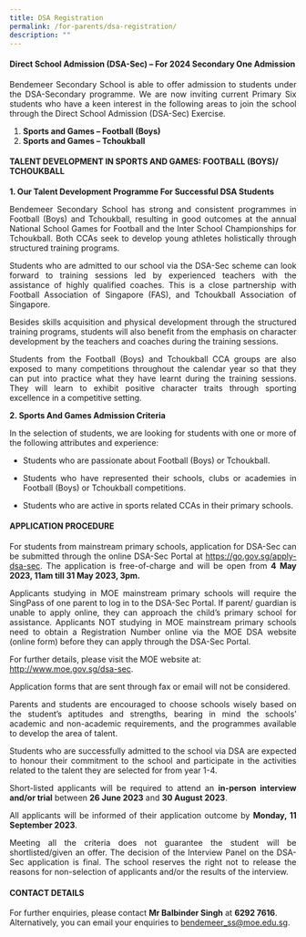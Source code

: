 ```yaml
---
title: DSA Registration
permalink: /for-parents/dsa-registration/
description: ""
---
```

#### Direct School Admission (DSA-Sec) – For 2024 Secondary One Admission

<p style="text-align:justify">Bendemeer Secondary School is able to offer admission to students under the DSA-Secondary programme. We are now inviting current Primary Six students who have a keen interest in the following areas to join the school through the Direct School Admission (DSA-Sec) Exercise.</p>

1. **Sports and Games – Football (Boys)**
2. **Sports and Games – Tchoukball**


#### TALENT DEVELOPMENT IN SPORTS AND GAMES: FOOTBALL (BOYS)/ TCHOUKBALL

**1. Our Talent Development Programme For Successful DSA Students**

<p style="text-align:justify">Bendemeer Secondary School has strong and consistent programmes in Football (Boys) and Tchoukball, resulting in good outcomes at the annual National School Games for Football and the Inter School Championships for Tchoukball. Both CCAs seek to develop young athletes holistically through structured training programs.</p>

<p style="text-align:justify">Students who are admitted to our school via the DSA-Sec scheme can look forward to training sessions led by experienced teachers with the assistance of highly qualified coaches. This is a close partnership with Football Association of Singapore (FAS), and Tchoukball Association of Singapore.</p>

<p style="text-align:justify">Besides skills acquisition and physical development through the structured training programs, students will also benefit from the emphasis on character development by the teachers and coaches during the training sessions.</p>

<p style="text-align:justify">Students from the Football (Boys) and Tchoukball CCA groups are also exposed to many competitions throughout the calendar year so that they can put into practice what they have learnt during the training sessions. They will learn to exhibit positive character traits through sporting excellence in a competitive setting.</p>


**2. Sports And Games Admission Criteria**

<p style="text-align:justify">In the selection of students, we are looking for students with one or more of the following attributes and experience:</p>

* <p style="text-align:justify">Students who are passionate about Football (Boys) or Tchoukball.</p>
* <p style="text-align:justify">Students who have represented their schools, clubs or academies in Football (Boys) or Tchoukball competitions.</p>
* <p style="text-align:justify">Students who are active in sports related CCAs in their primary schools.</p>

#### APPLICATION PROCEDURE

<p style="text-align:justify">For students from mainstream primary schools, application for DSA-Sec can be submitted through the online DSA-Sec Portal at <a href="https://go.gov.sg/apply-dsa-sec">https://go.gov.sg/apply-dsa-sec</a>. The application is free-of-charge and will be open from <b>4 May 2023, 11am till 31 May 2023, 3pm.</b></p>

<p style="text-align:justify">Applicants studying in MOE mainstream primary schools will require the SingPass of one parent to log in to the DSA-Sec Portal. If parent/ guardian is unable to apply online, they can approach the child’s primary school for assistance. Applicants NOT studying in MOE mainstream primary schools need to obtain a Registration Number online via the MOE DSA website (online form) before they can apply through the DSA-Sec Portal.</p>


For further details, please visit the MOE website at: <a href="https://www.moe.gov.sg/dsa-sec">http://www.moe.gov.sg/dsa-sec</a>.
<p></p>

<p style="text-align:justify">Application forms that are sent through fax or email will not be considered.</p>

<p style="text-align:justify">Parents and students are encouraged to choose schools wisely based on the student’s aptitudes and strengths, bearing in mind the schools’ academic and non-academic requirements, and the programmes available to develop the area of talent.</p>

<p style="text-align:justify">Students who are successfully admitted to the school via DSA are expected to honour their commitment to the school and participate in the activities related to the talent they are selected for from year 1-4.</p>

<p style="text-align:justify">Short-listed applicants will be required to attend an <b>in-person interview and/or trial</b> between  <b>26 June 2023</b> and <b>30 August 2023</b>.</p>

<p style="text-align:justify">All applicants will be informed of their application outcome by <b>Monday, 11 September 2023</b>.</p>

<p style="text-align:justify">Meeting all the criteria does not guarantee the student will be shortlisted/given an offer. The decision of the Interview Panel on the DSA-Sec application is final.  The school reserves the right not to release the reasons for non-selection of applicants and/or the results of the interview.</p>

#### CONTACT DETAILS

For further enquiries, please contact **Mr Balbinder Singh** at **6292 7616**. Alternatively, you can email your enquiries to bendemeer_ss@moe.edu.sg.

<!-- (code doesn't seem to work)
<p style="text-align:justify">For further enquiries, please contact <b>Mr Lee Chen Siang</b> at <b>6292 7616</b>. Alternatively, you can email your enquiries to <a href="mailto:bendemeer_ss@moe.edu.sg">bendemeer_ss@moe.edu.sg</a>.</p>
-->